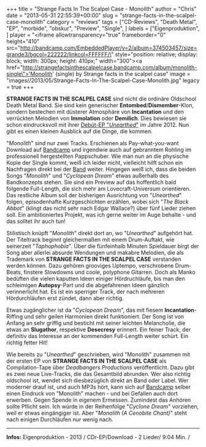+++
title = "Strange Facts In The Scalpel Case - Monolith"
author = "Chris"
date = "2013-05-31 22:55:39+00:00"
slug = "strange-facts-in-the-scalpel-case-monolith"
category = "reviews"
tags = ["CD-Reviews", "Death Metal", "EP", "morbide", "obskur", "Preview", "Single", ]
labels = ["Eigenproduktion", ]
player = "<iframe allowtransparency=\"true\" frameborder=\"0\" height=\"410\" src=\"http://bandcamp.com/EmbeddedPlayer/v=2/album=374503457/size=grande3/bgcol=222222/linkcol=FFFFFF/\" style=\"position: relative; display: block; width: 300px; height: 410px;\" width=\"300\"><a href=\"http://strangefactsinthescalpelcase.bandcamp.com/album/monolith-single\">'Monolith' (single) by Strange facts in the scalpel case</a></iframe>"
image = "images//2013/05/Strange-Facts-In-The-Scalpel-Case-Monolith.jpg"
legacy = true
+++

**STRANGE FACTS IN THE SCALPEL CASE** sind nicht die ordinäre Oldschool Death Metal Band. Sie sind kein generischer **Entombed**/**Dismember**-Klon, sondern bestechen mit düsterer Atmosphäre von **Incantation** und den verrückten Melodien von **Immolation** oder **Demilich**. Dies bewiesen sie schon eindrucksvoll mit ihrer <a href="http://necroslaughter.de/2013/05/strange-facts-in-the-scalpel-case-unearthed/" title="Strange Facts In The Scalpel Case – Unearthed">Debüt-EP "_Unearthed_"</a> im Jahre 2012. Nun gibt es einen kleinen Ausblick auf die Dinge, die kommen.

"_Monolith_" sind nur zwei Tracks. Erschienen als Pay-what-you-want Download auf <a href="http://strangefactsinthescalpelcase.bandcamp.com/">Bandcamp</a> und irgendwie auch auf gebranntem Rohling im professionell hergestellten Pappschuber. Wie man nun an die physische Kopie der Single kommt, weiß ich leider nicht, vielleicht hilft schon ein Nachfragen direkt bei der <a href="mailto:unearthed@hotmail.nl">Band</a> weiter. Hingegen weiß ich, dass die beiden Songs "_Monolith_" und "_Cyclopean Dream_" etwas außerhalb des Bandkonzepts stehen. Sie sind ein Preview auf das hoffentlich bald folgende Full-Length, die sich mehr am Lovecraft-Universum orientieren. Das restliche Album soll der bisherigen Ausrichtung von "_Unearthed_" folgen, episodenhafte Kurzgeschichten erzählen, wobei sich "_The Black Abbot_" (klingt das nicht sehr nach Edgar Wallace?) über fünf Lieder ziehen soll. Ein ambitioniertes Projekt, was ich gerne weiter im Auge behalte - und das solltet ihr auch tun!

Stilistisch knüpft "_Monolith_" direkt dort an, wo "_Unearthed_" aufgehört hat. Der Titeltrack beginnt gleichermaßen mit einem Drum-Auftakt, wie seinerzeit "_Taphophobia_". Über die fünfeinhalb Minuten Spieldauer birgt der Song aber allerlei absurde Wendungen und makabre Melodien, die als Trademark von **STRANGE FACTS IN THE SCALPEL CASE** verstanden werden können. Dazu gehören grooviges Uptempo, verschrobene Drum-Beats, finstere Slowdowns und coole, polyphone Gitarren. Doch als Manko bedüften die vielen kaputten Ideen einiger Hördruchläufe, bis man den schleimigen **Autopsy**-Part und die abgefahrenen Ideen gänzlich verinnerlicht  hat. Es ist ein sperriger Track, der nach mehreren Hördurchläufen erst zündet, dann aber richtig.

Etwas zugänglicher ist da "_Cyclopean Dream_", das mit fiesem **Incantation**-Riffing und sehr geilen Harmonien direkt funktioniert. Der Song ist von Anfang an sehr griffig und besticht mit seiner leichten Melancholie, die etwas an **Slugathor**, respektive **Desecresy** erinnert. Ein feiner Track, der definitiv das Interesse an der kommenden Full-Length weiter schürt. Ein richtig fetter Hit!

Wie bereits zu "_Unearthed_" geschrieben, wird "Monolith" zusammen mit der ersten EP von **STRANGE FACTS IN THE SCALPEL CASE** als Compilation-Tape über _Deadbangers Productions_ veröffentlicht. Dazu gibt es zwei neue Live-Tracks, die das Gesamtbild abrunden. Wer also richtig oldschool ist, wendet sich diesbezüglich direkt an Band oder Label. Wer moderner drauf ist, und auch MP3s hört, kann sich auf <a href="http://strangefactsinthescalpelcase.bandcamp.com/">Bandcamp</a> selber einen Eindruck von "Monolith" machen - und bei Gefallen auch dort erwerben. Gegen Spende in eigenem Ermessen. Zumindest das Anhören sollte Pflicht sein. Ich würde in der Reihenfolge "_Cyclone Dream_" vorziehen, weil er etwas eingängiger ist. Aber "_Monolith (A Cenobite Chant)_" steht nach einigen Durchläufen nur wenig nach.





---
**Infos:**
Eigenproduktion - 2013 / 
CDr-EP/Download - 2 Lieder/ 9:04 Min. / 
